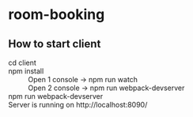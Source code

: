 # room-booking
<h2>How to start client</h2>

<dl>
<dt>cd client</dt>
<dt>npm install</dt>
<dd>Open 1 console -> npm run watch</dd>
<dd>Open 2 console -> npm run webpack-devserver</dd>
<dt>npm run webpack-devserver</dt>
<dt>Server is running on http://localhost:8090/</dt>
</dl>
